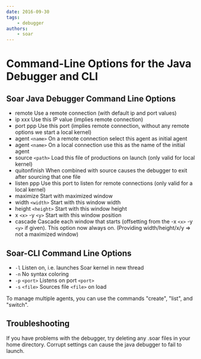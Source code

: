 ```yaml
---
date: 2016-09-30
tags:
    - debugger
authors:
    - soar
---
```


<!-- markdown-link-check-disable-next-line -->
<!-- old URL: https://soar.eecs.umich.edu/articles/articles/documentation/224-command-line-options-for-the-java-debugger-and-cli -->

# Command-Line Options for the Java Debugger and CLI

## Soar Java Debugger Command Line Options

- remote Use a remote connection (with default ip and port values)
- ip xxx Use this IP value (implies remote connection)
- port ppp Use this port (implies remote connection, without any remote options
    we start a local kernel)
- agent `<name>` On a remote connection select this agent as initial agent
- agent `<name>` On a local connection use this as the name of the initial agent
- source `<path>` Load this file of productions on launch (only valid for local kernel)
- quitonfinish When combined with source causes the debugger to exit after sourcing that one file
- listen ppp Use this port to listen for remote connections (only valid for a local kernel)
- maximize Start with maximized window
- width `<width>` Start with this window width
- height `<height>` Start with this window height
- x `<x>` -y `<y>` Start with this window position
- cascade Cascade each window that starts (offsetting from the -x `<x>` -y `<y>`
    if given). This option now always on. (Providing width/height/x/y => not a
    maximized window)

## Soar-CLI Command Line Options

- `-l` Listen on, i.e. launches Soar kernel in new thread
- `-n` No syntax coloring
- `-p` `<port>` Listens on port `<port>`
- `-s` `<file>` Sources file `<file>` on load

To manage multiple agents, you can use the commands "create", "list", and "switch".

## Troubleshooting

If you have problems with the debugger, try deleting any .soar files in your
home directory. Corrupt settings can cause the java debugger to fail to launch.
